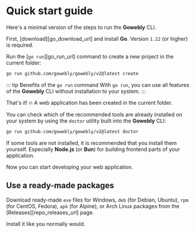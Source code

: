 # Quick start guide

Here's a minimal version of the steps to run the **Gowebly** CLI.

<!--@include: ../../parts/es/block_cant-find-answer.md-->

First, [download][go_download_url] and install **Go**. Version `1.22` (or higher) is required.

Run the [`go run`][go_run_url] command to create a new project in the current folder:

``` bash
go run github.com/gowebly/gowebly/v2@latest create
```

::: tip Benefits of the `go run` command
With `go run`, you can use all features of the **Gowebly** CLI without installation to your system.
:::

That's it! :fire: A web application has been created in the current folder.

You can check which of the recommended tools are already installed on your system by using the `doctor` utility built into the **Gowebly** CLI:

``` bash
go run github.com/gowebly/gowebly/v2@latest doctor
```

If some tools are not installed, it is recommended that you install them yourself. Especially **Node.js** (or **Bun**) for building frontend parts of your application.

Now you can start developing your web application.

## Use a ready-made packages

Download ready-made `exe` files for Windows, `deb` (for Debian, Ubuntu), `rpm` (for CentOS, Fedora), `apk` (for Alpine), or Arch Linux packages from the [Releases][repo_releases_url] page.

Install it like you normally would.

<!--@include: ../../parts/links.md-->